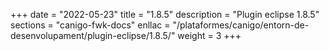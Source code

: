 +++
date        = "2022-05-23"
title       = "1.8.5"
description = "Plugin eclipse 1.8.5"
sections    = "canigo-fwk-docs"
enllac		= "/plataformes/canigo/entorn-de-desenvolupament/plugin-eclipse/1.8.5/"
weight		= 3
+++
